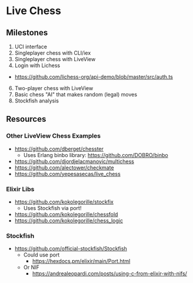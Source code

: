 # Live Chess

## Milestones

1. UCI interface
2. Singleplayer chess with CLI/iex
3. Singleplayer chess with LiveView
4. Login with Lichess
  - https://github.com/lichess-org/api-demo/blob/master/src/auth.ts
6. Two-player chess with LiveView
7. Basic chess "AI" that makes random (legal) moves
8. Stockfish analysis

## Resources

### Other LiveView Chess Examples

- https://github.com/dberget/chesster
  - Uses Erlang binbo library: https://github.com/DOBRO/binbo
- https://github.com/djordjelacmanovic/multichess
- https://github.com/alectower/checkmate
- https://github.com/yepesasecas/live_chess

### Elixir Libs

- https://github.com/kokolegorille/stockfix
  - Uses Stockfish via port!
- https://github.com/kokolegorille/chessfold
- https://github.com/kokolegorille/chess_logic

### Stockfish

- https://github.com/official-stockfish/Stockfish
  - Could use port
    - https://hexdocs.pm/elixir/main/Port.html
  - Or NIF
    - https://andrealeopardi.com/posts/using-c-from-elixir-with-nifs/
